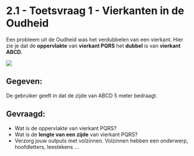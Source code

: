 # 2.1 - Toetsvraag 1 - Vierkanten in de Oudheid

Een probleem uit de Oudheid was het verdubbelen van een vierkant. 
Hier zie je dat de **oppervlakte** van **vierkant PQRS** het **dubbel** is van **vierkant ABCD.**

<img src="[/Vierkant-Oudheid.png](https://github.com/RobbeW/IW-Python/blob/main/2.1%20-%20Toetsvraag%201%20-%20Vierkanten%20in%20de%20Oudheid%20-%20De%20Sequentie/description/Vierkant-Oudheid.png"/>

## Gegeven: 
De gebruiker geeft in dat de zijde van ABCD 5 meter bedraagt.

## Gevraagd:
* Wat is de oppervlakte van vierkant PQRS?  
* Wat is de **lengte van een zijde** van vierkant PQRS? 
* Verzorg jouw outputs met volzinnen. Volzinnen hebben een onderwerp, hoofdletters, leestekens … 

